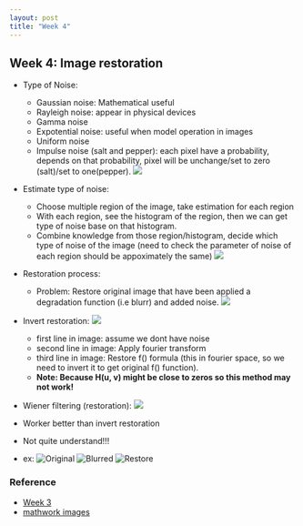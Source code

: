 ```yaml
---
layout: post
title: "Week 4"
---
```


## Week 4: Image restoration

- Type of Noise:
  - Gaussian noise: Mathematical useful
  - Rayleigh noise: appear in physical devices
  - Gamma noise
  - Expotential noise: useful when model operation in images
  - Uniform noise
  - Impulse noise (salt and pepper): each pixel have a probability, depends on that probability, pixel will be unchange/set to zero (salt)/set to one(pepper).
![](/image_and_video_processing_from_mars_to_hollywood_with_a_stop_at_the_hospital/images/type_of_noise.png)

- Estimate type of noise:
  - Choose multiple region of the image, take estimation for each region
  - With each region, see the histogram of the region, then we can get type of noise base on that histogram.
  - Combine knowledge from those region/histogram, decide which type of noise of the image (need to check the parameter of noise of each region should be appoximately the same)
  ![](/image_and_video_processing_from_mars_to_hollywood_with_a_stop_at_the_hospital/images/noise_3.png)
  
  
- Restoration process:
  - Problem: Restore original image that have been applied a degradation function (i.e blurr) and added noise.
![](/image_and_video_processing_from_mars_to_hollywood_with_a_stop_at_the_hospital/images/image_restoration_1.png)

- Invert restoration:
![](/image_and_video_processing_from_mars_to_hollywood_with_a_stop_at_the_hospital/images/image_restoration.png)
  - first line in image: assume we dont have noise
  - second line in image: Apply fourier transform 
  - third line in image: Restore f() formula (this in fourier space, so we need to invert it to get original f() function). 
  - **Note: Because H(u, v) might be close to zeros so this method may not work!**
  
 - Wiener filtering (restoration):
![](/image_and_video_processing_from_mars_to_hollywood_with_a_stop_at_the_hospital/images/weiner_filtering.png)
  - Worker better than invert restoration
  - Not quite understand!!!
  - ex: 
  ![Original](/image_and_video_processing_from_mars_to_hollywood_with_a_stop_at_the_hospital/images/original.png)
  ![Blurred](/image_and_video_processing_from_mars_to_hollywood_with_a_stop_at_the_hospital/images/blurr.png)
  ![Restore](/image_and_video_processing_from_mars_to_hollywood_with_a_stop_at_the_hospital/images/restore_weiner.png)
  



### Reference
- [Week 3](https://www.coursera.org/learn/image-processing/lecture/XtlG9/8-demo-wiener-and-box-filters-duration-03-19)
- [mathwork images](https://www.mathworks.com/help/images/deblurring-images-using-a-wiener-filter.html)
